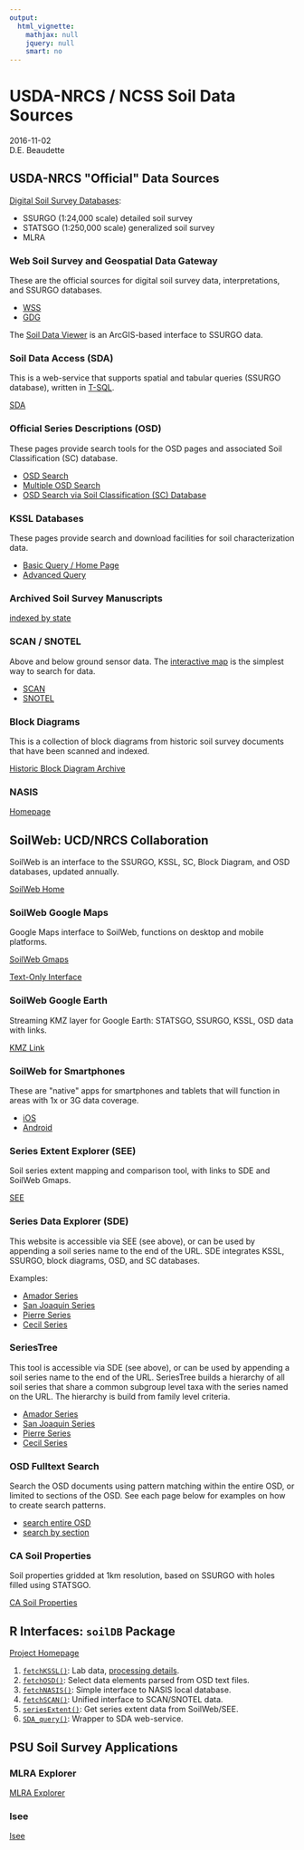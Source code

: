 ```yaml
---
output:
  html_vignette:
    mathjax: null
    jquery: null
    smart: no
---
```


USDA-NRCS / NCSS Soil Data Sources
==================================
2016-11-02
<br>
D.E. Beaudette


## USDA-NRCS "Official" Data Sources

[Digital Soil Survey Databases](http://www.nrcs.usda.gov/wps/portal/nrcs/main/soils/survey/geo/):

  * SSURGO (1:24,000 scale) detailed soil survey
  * STATSGO (1:250,000 scale) generalized soil survey
  * MLRA


### Web Soil Survey and Geospatial Data Gateway

These are the official sources for digital soil survey data, interpretations, and SSURGO databases.

 * [WSS](http://websoilsurvey.sc.egov.usda.gov/App/HomePage.htm)
 * [GDG](http://datagateway.nrcs.usda.gov/)
 
 The [Soil Data Viewer](http://www.nrcs.usda.gov/wps/portal/nrcs/detailfull/soils/home/?cid=nrcs142p2_053620) is an ArcGIS-based interface to SSURGO data.


### Soil Data Access (SDA)

This is a web-service that supports spatial and tabular queries (SSURGO database), written in [T-SQL](https://technet.microsoft.com/en-us/library/bb264565(v=sql.90).aspx).

[SDA](http://sdmdataaccess.nrcs.usda.gov/)


### Official Series Descriptions (OSD)

These pages provide search tools for the OSD pages and associated Soil Classification (SC) database.

  * [OSD Search](https://soilseries.sc.egov.usda.gov/osdname.aspx)
  * [Multiple OSD Search](https://soilseries.sc.egov.usda.gov/osdlist.aspx)
  * [OSD Search via Soil Classification (SC) Database](https://soilseries.sc.egov.usda.gov/osdquery.aspx)


### KSSL Databases

These pages provide search and download facilities for soil characterization data.

  * [Basic Query / Home Page](http://ncsslabdatamart.sc.egov.usda.gov/)
  * [Advanced Query](http://ncsslabdatamart.sc.egov.usda.gov/advquery.aspx)


### Archived Soil Survey Manuscripts

[indexed by state](http://www.nrcs.usda.gov/wps/portal/nrcs/soilsurvey/soils/survey/state/)


### SCAN / SNOTEL

Above and below ground sensor data. The [interactive map](http://www.wcc.nrcs.usda.gov/webmap/index.html#elements=&networks=SCAN&states=!&counties=!&hucs=&minElevation=&maxElevation=&elementSelectType=all&activeOnly=true&hucLabels=false&stationLabels=&overlays=&hucOverlays=&mode=stations&openSections=dataElement,parameter,date,elements,location,networks&controlsOpen=true&popup=&base=esriNgwm&lat=45.06&lon=-101.95&zoom=4&dataElement=PREC&parameter=PCTAVG&frequency=DAILY&duration=null&customDuration=&dayPart=E&year=2016&month=6&day=22&monthPart=E) is the simplest way to search for data.

   * [SCAN](http://www.wcc.nrcs.usda.gov/scan/)
   * [SNOTEL](http://www.wcc.nrcs.usda.gov/snow/)
   

### Block Diagrams

This is a collection of block diagrams from historic soil survey documents that have been scanned and indexed.

[Historic Block Diagram Archive](http://www.nrcs.usda.gov/wps/portal/nrcs/detail/soils/survey/geo/?cid=nrcs142p2_054317)
   

### NASIS

[Homepage](http://www.nrcs.usda.gov/wps/portal/nrcs/detail/soils/survey/geo/?cid=nrcs142p2_053552)




## SoilWeb: UCD/NRCS Collaboration

SoilWeb is an interface to the SSURGO, KSSL, SC, Block Diagram, and OSD databases, updated annually.

[SoilWeb Home](https://casoilresource.lawr.ucdavis.edu/soilweb-apps)

### SoilWeb Google Maps

Google Maps interface to SoilWeb, functions on desktop and mobile platforms.

[SoilWeb Gmaps](http://casoilresource.lawr.ucdavis.edu/gmap/)

[Text-Only Interface](http://casoilresource.lawr.ucdavis.edu/soil_web/ssurgo.php)



### SoilWeb Google Earth

Streaming KMZ layer for Google Earth: STATSGO, SSURGO, KSSL, OSD data with links.

[KMZ Link](http://casoilresource.lawr.ucdavis.edu/soil_web/kml/SoilWeb.kmz)


### SoilWeb for Smartphones
These are "native" apps for smartphones and tablets that will function in areas with 1x or 3G data coverage.

  * [iOS](http://itunes.apple.com/us/app/soilweb-for-the-iphone/id354911787?mt=8)
  * [Android](https://play.google.com/store/apps/details?id=casoilresource.apps.soilweb&hl=en)


### Series Extent Explorer (SEE)
Soil series extent mapping and comparison tool, with links to SDE and SoilWeb Gmaps.

[SEE](http://casoilresource.lawr.ucdavis.edu/see/)


### Series Data Explorer (SDE)
This website is accessible via SEE (see above), or can be used by appending a soil series name to the end of the URL. SDE integrates KSSL, SSURGO, block diagrams, OSD, and SC databases.

Examples:

  * [Amador Series](http://casoilresource.lawr.ucdavis.edu/sde/?series=amador)
  * [San Joaquin Series](https://casoilresource.lawr.ucdavis.edu/sde/?series=san%20joaquin)
  * [Pierre Series](https://casoilresource.lawr.ucdavis.edu/sde/?series=pierre)
  * [Cecil Series](https://casoilresource.lawr.ucdavis.edu/sde/?series=cecil)


### SeriesTree
This tool is accessible via SDE (see above), or can be used by appending a soil series name to the end of the URL. SeriesTree builds a hierarchy of all soil series that share a common subgroup level taxa with the series named on the URL. The hierarchy is build from family level criteria.


  * [Amador Series](http://soilmap2-1.lawr.ucdavis.edu/seriesTree/index.php?series=amador)
  * [San Joaquin Series](http://soilmap2-1.lawr.ucdavis.edu/seriesTree/index.php?series=san%20joaquin)
  * [Pierre Series](http://soilmap2-1.lawr.ucdavis.edu/seriesTree/index.php?series=pierre)
  * [Cecil Series](http://soilmap2-1.lawr.ucdavis.edu/seriesTree/index.php?series=cecil)


### OSD Fulltext Search
Search the OSD documents using pattern matching within the entire OSD, or limited to sections of the OSD. See each page below for examples on how to create search patterns.

  * [search entire OSD](http://soilmap2-1.lawr.ucdavis.edu/dylan/soilweb/osd-fulltext/)
  * [search by section](http://soilmap2-1.lawr.ucdavis.edu/dylan/soilweb/osd-fulltext/sections.php)


### CA Soil Properties
Soil properties gridded at 1km resolution, based on SSURGO with holes filled using STATSGO.

[CA Soil Properties](http://casoilresource.lawr.ucdavis.edu/ca-soil-properties/)



## R Interfaces: `soilDB` Package

[Project Homepage](http://ncss-tech.github.io/AQP/)

 1. [`fetchKSSL()`](http://ncss-tech.github.io/AQP/soilDB/KSSL-demo.html): Lab data, [processing details](https://github.com/dylanbeaudette/process-kssl-snapshot).
 2. [`fetchOSD()`](http://ncss-tech.github.io/AQP/sharpshootR/OSD-dendrogram.html): Select data elements parsed from OSD text files.
 3. [`fetchNASIS()`](http://ncss-tech.github.io/AQP/soilDB/fetchNASIS-mini-tutorial.html): Simple interface to NASIS local database.
 4. [`fetchSCAN()`](http://ncss-tech.github.io/AQP/soilDB/fetchSCAN-demo.html): Unified interface to SCAN/SNOTEL data.
 5. [`seriesExtent()`](http://ncss-tech.github.io/AQP/soilDB/series-extent.html): Get series extent data from SoilWeb/SEE.
 6. [`SDA_query()`](http://ncss-tech.github.io/AQP/soilDB/SDA-tutorial.html): Wrapper to SDA web-service.


## PSU Soil Survey Applications

### MLRA Explorer

[MLRA Explorer](http://apps.cei.psu.edu/mlra/)


### Isee

[Isee](http://isee.purdue.edu/)





